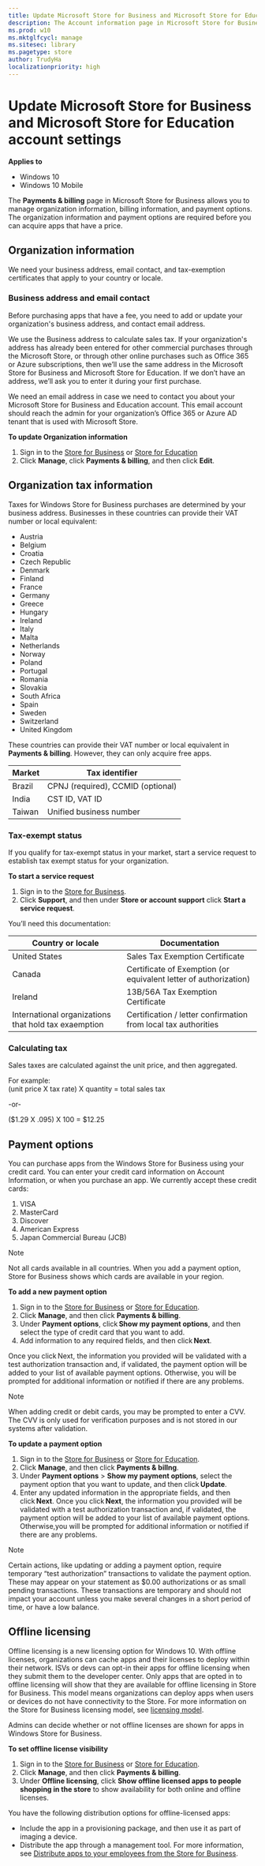 ```yaml
---
title: Update Microsoft Store for Business and Microsoft Store for Education account settings (Windows 10)
description: The Account information page in Microsoft Store for Business and Microsoft Store for Education shows information about your organization that you can update, including country or region, organization name, default domain, and language preference.
ms.prod: w10
ms.mktglfcycl: manage
ms.sitesec: library
ms.pagetype: store
author: TrudyHa
localizationpriority: high
---
```


# Update Microsoft Store for Business and Microsoft Store for Education account settings

**Applies to**

-   Windows 10
-   Windows 10 Mobile

The **Payments & billing** page in Microsoft Store for Business allows you to manage organization information, billing information, and payment options. The organization information and payment options are required before you can acquire apps that have a price.

## Organization information
 
We need your business address, email contact, and tax-exemption certificates that apply to your country or locale.
 
### Business address and email contact

Before purchasing apps that have a fee, you need to add or update your organization's business address, and contact email address. 

We use the Business address to calculate sales tax. If your organization's address has already been entered for other commercial purchases through the Microsoft Store, or through other online purchases such as Office 365 or Azure subscriptions, then we’ll use the same address in the Microsoft Store for Business and Microsoft Store for Education. If we don’t have an address, we’ll ask you to enter it during your first purchase. 

We need an email address in case we need to contact you about your Microsoft Store for Business and Education account. This email account should reach the admin for your organization’s Office 365 or Azure AD tenant that is used with Microsoft Store. 

**To update Organization information**
1. Sign in to the [Store for Business](http://businessstore.microsoft.com) or [Store for Education](https://educationstore.microsoft.com)
2. Click **Manage**, click **Payments & billing**, and then click **Edit**.

## Organization tax information   
Taxes for Windows Store for Business purchases are determined by your business address. Businesses in these countries can provide their VAT number or local equivalent:
- Austria
- Belgium
- Croatia
- Czech Republic
- Denmark
- Finland
- France
- Germany
- Greece
- Hungary
- Ireland
- Italy
- Malta
- Netherlands
- Norway
- Poland
- Portugal
- Romania
- Slovakia
- South Africa
- Spain
- Sweden
- Switzerland
- United Kingdom

These countries can provide their VAT number or local equivalent in **Payments & billing**. However, they can only acquire free apps.  

|Market| Tax identifier |
|------|----------------|
| Brazil | CPNJ (required), CCMID  (optional) |
| India | CST ID, VAT ID |
| Taiwan | Unified business number|

### Tax-exempt status 

If you qualify for tax-exempt status in your market, start a service request to establish tax exempt status for your organization. 

**To start a service request**
1.  Sign in to the [Store for Business](http://businessstore.microsoft.com).
2.	Click **Support**, and then under **Store or account support** click **Start a service request**.

You’ll need this documentation:

|Country or locale | Documentation |
|------------------|----------------|
| United States | Sales Tax Exemption Certificate |
| Canada | Certificate of Exemption (or equivalent letter of authorization) |
| Ireland | 13B/56A Tax Exemption Certificate| 
| International organizations that hold tax exaemption | Certification / letter confirmation from local tax authorities |


### Calculating tax

Sales taxes are calculated against the unit price, and then aggregated. 
 
For example:<br>
(unit price X tax rate) X quantity = total sales tax

-or-

($1.29 X .095) X 100 = $12.25

## Payment options
You can purchase apps from the Windows Store for Business using your credit card. You can enter your credit card information on Account Information, or when you purchase an app. We currently accept these credit cards: 
1. VISA 
2. MasterCard 
3. Discover 
4. American Express 
5. Japan Commercial Bureau (JCB)

> [!NOTE]
> Not all cards available in all countries. When you add a payment option, Store for Business shows which cards are available in your region.

**To add a new payment option** 

1. Sign in to the [Store for Business](http://businessstore.microsoft.com) or [Store for Education](https://educationstore.microsoft.com). 
2. Click **Manage**, and then click **Payments & billing**. 
3. Under **Payment options**, click **Show my payment options**, and then select the type of credit card that you want to add. 
4. Add information to any required fields, and then click **Next**. 

Once you click Next, the information you provided will be validated with a test authorization transaction and, if validated, the payment option will be added to your list of available payment options. Otherwise, you will be prompted for additional information or notified if there are any problems. 

> [!NOTE]
> When adding credit or debit cards, you may be prompted to enter a CVV. The CVV is only used for verification purposes and is not stored in our systems after validation.  

**To update a payment option** 

1. Sign in to the [Store for Business](http://businessstore.microsoft.com) or [Store for Education](https://educationstore.microsoft.com). 
2. Click **Manage**, and then click **Payments & billng**. 
3. Under **Payment options** > **Show my payment options**, select the payment option that you want to update, and then click **Update**. 
4. Enter any updated information in the appropriate fields, and then click **Next**. 
Once you click **Next**, the information you provided will be validated with a test authorization transaction and, if validated, the payment option will be added to your list of available payment options. Otherwise,you will be prompted for additional information or notified if there are any problems. 
 
> [!NOTE]
> Certain actions, like updating or adding a payment option, require temporary “test authorization” transactions to validate the payment option. These may appear on your statement as $0.00 authorizations or as small pending transactions. These transactions are temporary and should not impact your account unless you make several changes in a short period of time, or have a low balance.

## Offline licensing

Offline licensing is a new licensing option for Windows 10. With offline licenses, organizations can cache apps and their licenses to deploy within their network. ISVs or devs can opt-in their apps for offline licensing when they submit them to the developer center. Only apps that are opted in to offline licensing will show that they are available for offline licensing in Store for Business. This model means organizations can deploy apps when users or devices do not have connectivity to the Store. For more information on the Store for Business licensing model, see [licensing model](https://technet.microsoft.com/itpro/windows/manage/apps-in-windows-store-for-business#licensing-model).

Admins can decide whether or not offline licenses are shown for apps in Windows Store for Business. 

**To set offline license visibility**

1. Sign in to the [Store for Business](http://businessstore.microsoft.com) or [Store for Education](https://educationstore.microsoft.com). 
2. Click **Manage**, and then click **Payments & billing**. 
3. Under **Offline licensing**, click **Show offline licensed apps to people shopping in the store** to show availability for both online and offline licenses.

You have the following distribution options for offline-licensed apps:
- Include the app in a provisioning package, and then use it as part of imaging a device.
- Distribute the app through a management tool. 
For more information, see [Distribute apps to your employees from the Store for Business](distribute-apps-with-management-tool.md).


